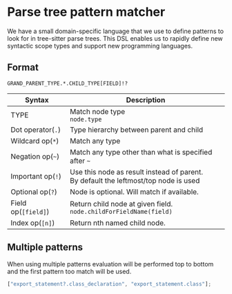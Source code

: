 # Parse tree pattern matcher

We have a small domain-specific language that we use to define patterns to look for in tree-sitter parse trees. This DSL enables us to rapidly define new syntactic scope types and support new programming languages.

## Format

`GRAND_PARENT_TYPE.*.CHILD_TYPE[FIELD]!?`

| Syntax              | Description                                                                             |
| ------------------- | --------------------------------------------------------------------------------------- |
| TYPE                | Match node type<br/>`node.type`                                                         |
| Dot operator(`.`)   | Type hierarchy between parent and child                                                 |
| Wildcard op(`*`)    | Match any type                                                                          |
| Negation op(`~`)    | Match any type other than what is specified after `~`                                   |
| Important op(`!`)   | Use this node as result instead of parent.<br/>By default the leftmost/top node is used |
| Optional op(`?`)    | Node is optional. Will match if available.                                              |
| Field op(`[field]`) | Return child node at given field.<br/>`node.childForFieldName(field)`                   |
| Index op(`[n]`)     | Return nth named child node.                                                            |

## Multiple patterns

When using multiple patterns evaluation will be performed top to bottom and the first pattern too match will be used.

```js
["export_statement?.class_declaration", "export_statement.class"];
```
